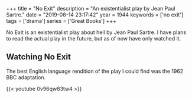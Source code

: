 +++
title = "No Exit"
description = "An existentialist play by Jean Paul Sartre."
date = "2019-08-14 23:17:42"
year = 1944
keywords = ['no exit']
tags = ['drama']
series = ['Great Books']
+++

No Exit is an existentialist play about hell by Jean Paul Sartre. I have plans
to read the actual play in the future, but as of now have only watched it.

## Watching No Exit

The best English language rendition of the play I could find was the 1962 BBC
adaptation.

{{< youtube 0v96qw83tw4 >}}
